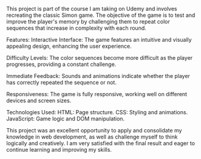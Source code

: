 This project is part of the course I am taking on Udemy and involves recreating the classic Simon game. The objective of the game is to test and improve the player's memory by challenging them to repeat color sequences that increase in complexity with each round.

Features:
Interactive Interface: The game features an intuitive and visually appealing design, enhancing the user experience.

Difficulty Levels: The color sequences become more difficult as the player progresses, providing a constant challenge.

Immediate Feedback: Sounds and animations indicate whether the player has correctly repeated the sequence or not.

Responsiveness: The game is fully responsive, working well on different devices and screen sizes.

Technologies Used:
HTML: Page structure.
CSS: Styling and animations.
JavaScript: Game logic and DOM manipulation.

This project was an excellent opportunity to apply and consolidate my knowledge in web development, as well as challenge myself to think logically and creatively. I am very satisfied with the final result and eager to continue learning and improving my skills.
